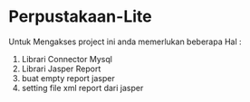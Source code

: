 # Perpustakaan-Lite

Untuk Mengakses project ini anda memerlukan beberapa Hal :
1. Librari Connector Mysql 
2. Librari Jasper Report
3. buat empty report jasper 
4. setting file xml report dari jasper

